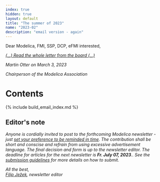 ```yaml
---
index: true
hidden: true
layout: default
title: "The summer of 2023"
name: "2023-02"
description: "email version - again"
---
```


Dear Modelica, FMI, SSP, DCP, eFMI interested,

*[(...) Read the whole letter from the board (...)](https://newsletter.modelica.org/2023-01/)*

*Martin Otter on March 3, 2023*

*Chairperson of the Modelica Association*


# Contents
{% include build_email_index.md %}

## Editor's note

*Anyone is cordially invited to post to the forthcoming Modelica newsletter - just [set your preference to be reminded in time](http://eepurl.com/dpvVdH). The contribution shall be short and conscise and refrain from using excessive advertisement language. The final decision and form is up to the newsletter editor.
The deadline for articles for the next newsletter is **Fr. July 07, 2023**.. See the [submission guidelines](https://newsletter.modelica.org/submission-guidelines.html) for more details on how to submit.*

*All the best,    
[Filip Ježek](mailto:filip.jezek@creativeconnections.cz), newsletter editor*
